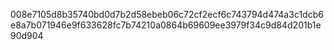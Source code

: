 008e7105d8b35740bd0d7b2d58ebeb06c72cf2ecf6c743794d474a3c1dcb6e8a7b071946e9f633628fc7b74210a0864b69609ee3979f34c9d84d201b1e90d904